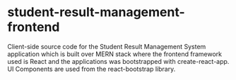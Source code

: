 # student-result-management-frontend
Client-side source code for the Student Result Management System application which is built over MERN stack where the frontend framework used is React and the applications was bootstrapped with create-react-app. UI Components are used from the react-bootstrap library.
